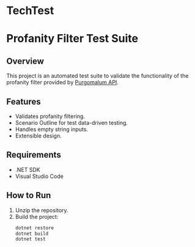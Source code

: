 # TechTest

# Profanity Filter Test Suite

## Overview
This project is an automated test suite to validate the functionality of the profanity filter provided by [Purgomalum API](http://www.purgomalum.com/).

## Features
- Validates profanity filtering.
- Scenario Outline for test data-driven testing.
- Handles empty string inputs.
- Extensible design.

## Requirements
- .NET SDK
- Visual Studio Code

## How to Run
1. Unzip the repository.
2. Build the project:
   ```bash
   dotnet restore
   dotnet build
   dotnet test
 

